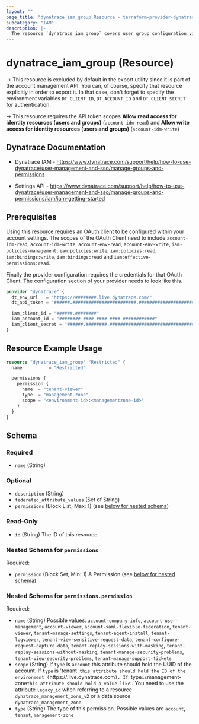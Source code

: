 ```yaml
---
layout: ""
page_title: "dynatrace_iam_group Resource - terraform-provider-dynatrace"
subcategory: "IAM"
description: |-
  The resource `dynatrace_iam_group` covers user group configuration via Account Management API for SaaS Accounts
---
```


# dynatrace_iam_group (Resource)

-> This resource is excluded by default in the export utility since it is part of the account management API. You can, of course, specify that resource explicitly in order to export it. In that case, don't forget to specify the environment variables `DT_CLIENT_ID`, `DT_ACCOUNT_ID` and `DT_CLIENT_SECRET` for authentication.

-> This resource requires the API token scopes **Allow read access for identity resources (users and groups)** (`account-idm-read`) and **Allow write access for identity resources (users and groups)** (`account-idm-write`)

## Dynatrace Documentation

- Dynatrace IAM - https://www.dynatrace.com/support/help/how-to-use-dynatrace/user-management-and-sso/manage-groups-and-permissions

- Settings API - https://www.dynatrace.com/support/help/how-to-use-dynatrace/user-management-and-sso/manage-groups-and-permissions/iam/iam-getting-started

## Prerequisites

Using this resource requires an OAuth client to be configured within your account settings.
The scopes of the OAuth Client need to include `account-idm-read`, `account-idm-write`, `account-env-read`, `account-env-write`, `iam-policies-management`, `iam:policies:write`, `iam:policies:read`, `iam:bindings:write`, `iam:bindings:read` and `iam:effective-permissions:read`.

Finally the provider configuration requires the credentials for that OAuth Client.
The configuration section of your provider needs to look like this.
```terraform
provider "dynatrace" {
  dt_env_url   = "https://########.live.dynatrace.com/"
  dt_api_token = "######.########################.################################################################"  

  iam_client_id = "######.########"
  iam_account_id = "########-####-####-####-############"
  iam_client_secret = "######.########.################################################################"  
}
```

## Resource Example Usage

```terraform
resource "dynatrace_iam_group" "Restricted" {
  name          = "Restricted"

  permissions {
    permission {
      name  = "tenant-viewer"
      type  = "management-zone"
      scope = "<environment-id>:<managementzone-id>"
    }
  }
}
```

<!-- schema generated by tfplugindocs -->
## Schema

### Required

- `name` (String)

### Optional

- `description` (String)
- `federated_attribute_values` (Set of String)
- `permissions` (Block List, Max: 1) (see [below for nested schema](#nestedblock--permissions))

### Read-Only

- `id` (String) The ID of this resource.

<a id="nestedblock--permissions"></a>
### Nested Schema for `permissions`

Required:

- `permission` (Block Set, Min: 1) A Permission (see [below for nested schema](#nestedblock--permissions--permission))

<a id="nestedblock--permissions--permission"></a>
### Nested Schema for `permissions.permission`

Required:

- `name` (String) Possible values: `account-company-info`, `account-user-management`, `account-viewer`, `account-saml-flexible-federation`, `tenant-viewer`, `tenant-manage-settings`, `tenant-agent-install`, `tenant-logviewer`, `tenant-view-sensitive-request-data`, `tenant-configure-request-capture-data`, `tenant-replay-sessions-with-masking`, `tenant-replay-sessions-without-masking`, `tenant-manage-security-problems`, `tenant-view-security-problems`, `tenant-manage-support-tickets`
- `scope` (String) If `type` is `account` this attribute should hold the UUID of the account. If `type` is 'tenant` this attribute should hold the ID of the environment (`https://<environmentid>.live.dynatrace.com`). If `type` is `management-zone` this attribute should hold a value like `<managment-zone-id>:<environment-id>. You need to use the attribute `legacy_id` when referring to a resource `dynatrace_management_zone_v2` or a data source `dynatrace_management_zone`.
- `type` (String) The type of this permission. Possible values are `account`, `tenant`, `management-zone`

